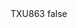 <?xml version="1.0" encoding="UTF-8"?>
<CustomMetadata xmlns="http://soap.sforce.com/2006/04/metadata">
    <label>TXU863</label>
    <protected>false</protected>
</CustomMetadata>
